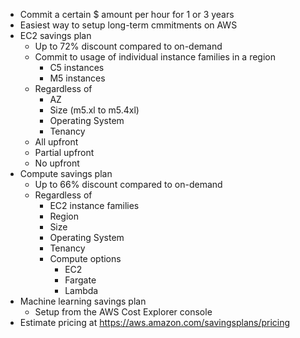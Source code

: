 - Commit a certain $ amount per hour for 1 or 3 years
- Easiest way to setup long-term cmmitments on AWS
- EC2 savings plan
	- Up to 72% discount compared to on-demand
	- Commit to usage of individual instance families in a region
		- C5 instances
		- M5 instances
	- Regardless of
		- AZ
		- Size (m5.xl to m5.4xl)
		- Operating System
		- Tenancy
	- All upfront
	- Partial upfront
	- No upfront
- Compute savings plan
	- Up to 66% discount compared to on-demand
	- Regardless of
		- EC2 instance families
		- Region
		- Size
		- Operating System
		- Tenancy
		- Compute options
			- EC2
			- Fargate
			- Lambda
- Machine learning savings plan
	- Setup from the AWS Cost Explorer console
- Estimate pricing at https://aws.amazon.com/savingsplans/pricing